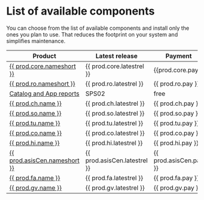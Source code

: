 # List of available components

You can choose from the list of available components and install only the ones you plan to use. That reduces the footprint on your system and simplifies maintenance.

| Product                 | Latest release               | Payment                |
|-------------------------|------------------------------|------------------------|
| [{{ prod.core.nameshort }}](core/SPS03/main.md)    | {{ prod.core.latestrel }}    | {{prod.core.pay}}      |
| [{{ prod.ro.nameshort }}](ro/FPS01/main.md)  | {{ prod.ro.latestrel }}      | {{ prod.ro.pay }}      |
| [Catalog and App reports](cat-app/SPS02/main.md) | SPS02                        | free                   |
| [{{ prod.ch.name }}](ch/FPS01/main.md)      | {{ prod.ch.latestrel }}      | {{ prod.ch.pay }}      |
| [{{ prod.so.name }}](so/FPS01/main.md)      | {{ prod.so.latestrel }}      | {{ prod.so.pay }}      |
| [{{ prod.tu.name }}](tu/FPS01/main.md)     | {{ prod.tu.latestrel }}      | {{ prod.tu.pay }}      |
| [{{ prod.co.name }}](hi/FPS01/main.md)      | {{ prod.co.latestrel }}      | {{ prod.co.pay }}      |
| [{{ prod.hi.name }}](hi/FPS01/main.md)      | {{ prod.hi.latestrel }}      | {{ prod.hi.pay }}      |
| [{{ prod.asisCen.nameshort }}](asis/SPS02/main.md) | {{ prod.asisCen.latestrel }} | {{ prod.asisCen.pay }} |
| [{{ prod.fa.name }}](fa/FPS01/main.md)     | {{ prod.fa.latestrel }}      | {{ prod.fa.pay }}      |
| [{{ prod.gv.name }}](gv/FPS01/main.md)      | {{ prod.gv.latestrel }}      | {{ prod.gv.pay }}      |
